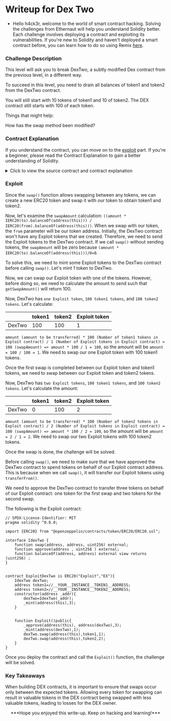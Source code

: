 # Writeup for Dex Two

- Hello h4ck3r, welcome to the world of smart contract hacking. Solving the challenges from Ethernaut will help you understand Solidity better. Each challenge involves deploying a contract and exploiting its vulnerabilities. If you're new to Solidity and haven't deployed a smart contract before, you can learn how to do so using Remix [here](https://youtu.be/3xNFZI8Ste4?si=i3cWN87OpX85zp6k).

### Challenge Description

This level will ask you to break DexTwo, a subtly modified Dex contract from the previous level, in a different way.

To succeed in this level, you need to drain all balances of token1 and token2 from the DexTwo contract.

You will still start with 10 tokens of token1 and 10 of token2. The DEX contract still starts with 100 of each token.

Things that might help:

How has the swap method been modified?

### Contract Explanation

If you understand the contract, you can move on to the [exploit](#exploit) part. If you're a beginner, please read the Contract Explanation to gain a better understanding of Solidity.

<details>
<summary>Click to view the source contract and contract explanation</summary>

```solidity

// SPDX-License-Identifier: MIT
pragma solidity ^0.8.0;

import "openzeppelin-contracts-08/token/ERC20/IERC20.sol";
import "openzeppelin-contracts-08/token/ERC20/ERC20.sol";
import "openzeppelin-contracts-08/access/Ownable.sol";

contract DexTwo is Ownable {
    address public token1;
    address public token2;

    constructor() {}

    function setTokens(address _token1, address _token2) public onlyOwner {
        token1 = _token1;
        token2 = _token2;
    }

    function add_liquidity(address token_address, uint256 amount) public onlyOwner {
        IERC20(token_address).transferFrom(msg.sender, address(this), amount);
    }

    function swap(address from, address to, uint256 amount) public {
        require(IERC20(from).balanceOf(msg.sender) >= amount, "Not enough to swap");
        uint256 swapAmount = getSwapAmount(from, to, amount);
        IERC20(from).transferFrom(msg.sender, address(this), amount);
        IERC20(to).approve(address(this), swapAmount);
        IERC20(to).transferFrom(address(this), msg.sender, swapAmount);
    }

    function getSwapAmount(address from, address to, uint256 amount) public view returns (uint256) {
        return ((amount * IERC20(to).balanceOf(address(this))) / IERC20(from).balanceOf(address(this)));
    }

    function approve(address spender, uint256 amount) public {
        SwappableTokenTwo(token1).approve(msg.sender, spender, amount);
        SwappableTokenTwo(token2).approve(msg.sender, spender, amount);
    }

    function balanceOf(address token, address account) public view returns (uint256) {
        return IERC20(token).balanceOf(account);
    }
}

contract SwappableTokenTwo is ERC20 {
    address private _dex;

    constructor(address dexInstance, string memory name, string memory symbol, uint256 initialSupply)
        ERC20(name, symbol)
    {
        _mint(msg.sender, initialSupply);
        _dex = dexInstance;
    }

    function approve(address owner, address spender, uint256 amount) public {
        require(owner != _dex, "InvalidApprover");
        super._approve(owner, spender, amount);
    }
}

```

If we compare the `Dex` contract and `DexTwo` contract, we can see that almost everything is the same except for the `swap()` function.

```solidity
function swap(address from, address to, uint256 amount) public {
    require(IERC20(from).balanceOf(msg.sender) >= amount, "Not enough to swap");
    uint256 swapAmount = getSwapAmount(from, to, amount);
    IERC20(from).transferFrom(msg.sender, address(this), amount);
    IERC20(to).approve(address(this), swapAmount);
    IERC20(to).transferFrom(address(this), msg.sender, swapAmount);
}
```

The difference between the `swap()` function in the `Dex` contract and the `DexTwo` contract is that the `Dex` contract only allows swapping between token1 and token2, while the `DexTwo` contract allows swapping with any tokens. The `Dex` contract has a check `require((from == token1 && to == token2) || (from == token2 && to == token1), "Invalid tokens");` in the `swap()` function, which ensures that swapping only occurs between the two specified tokens.

Apart from this difference, everything else is the same in the `Dex` and `DexTwo` contracts.

</details>

### Exploit

Since the `swap()` function allows swapping between any tokens, we can create a new ERC20 token and swap it with our token to obtain token1 and token2.

Now, let's examine the `swapAmount` calculation: `((amount * IERC20(to).balanceOf(address(this))) / IERC20(from).balanceOf(address(this)))`. When we swap with our token, the `from` parameter will be our token address. Initially, the DexTwo contract won't have any Exploit tokens that we created. Therefore, we need to send the Exploit tokens to the DexTwo contract. If we call `swap()` without sending tokens, the `swapAmount` will be zero because `(amount * IERC20(to).balanceOf(address(this)))/0=0`.

To solve this, we need to mint some Exploit tokens to the DexTwo contract before calling `swap()`. Let's mint 1 token to DexTwo.

Now, we can swap our Exploit token with one of the tokens. However, before doing so, we need to calculate the amount to send such that `getSwapAmount()` will return 100.

Now, DexTwo has `one Exploit token`, `100 token1 tokens`, and `100 token2 tokens`. Let's calculate:

|        | token1 | token2 | Exploit token |
| ------ | ------ | ------ | ------------- |
| DexTwo | 100    | 100    | 1             |

`amount (amount to be transferred) * 100 (Number of token1 tokens in Exploit contract) / 1 (Number of Exploit tokens in Exploit contract) = 100 (swapAmount) => amount * 100 / 1 = 100`, so the amount will be `amount = 100 / 100 = 1`. We need to swap our one Exploit token with 100 token1 tokens.

Once the first swap is completed between our Exploit token and token1 tokens, we need to swap between our Exploit token and token2 tokens.

Now, DexTwo has `two Exploit tokens`, `100 token1 tokens`, and `100 token2 tokens`. Let's calculate the amount:

|        | token1 | token2 | Exploit token |
| ------ | ------ | ------ | ------------- |
| DexTwo | 0      | 100    | 2             |

`amount (amount to be transferred) * 100 (Number of token2 tokens in Exploit contract) / 2 (Number of Exploit tokens in Exploit contract) = 100 (swapAmount) => amount * 100 / 2 = 100`, so the amount will be `amount = 2 / 1 = 2`. We need to swap our two Exploit tokens with 100 token2 tokens.

Once the swap is done, the challenge will be solved.

Before calling `swap()`, we need to make sure that we have approved the DexTwo contract to spend tokens on behalf of our Exploit contract address. This is because when we call `swap()`, it will transfer our Exploit tokens using `transferFrom()`.

We need to approve the DexTwo contract to transfer three tokens on behalf of our Exploit contract: one token for the first swap and two tokens for the second swap.

The following is the Exploit contract:

```solidity
// SPDX-License-Identifier: MIT
pragma solidity ^0.8.0;

import {ERC20} from "@openzeppelin/contracts/token/ERC20/ERC20.sol";

interface IdexTwo {
    function swap(address, address, uint256) external;
    function approve(address , uint256 ) external;
    function balanceOf(address, address) external view returns (uint256) ;
}


contract ExploitDexTwo is ERC20("Exploit","EX"){
    IdexTwo dexTwo;
    address token1=//__YOUR__INSTANCE__TOKEN1__ADDRESS;
    address token2=//__YOUR__INSTANCE__TOKEN2__ADDRESS;
    constructor(address _addr){
        dexTwo=IdexTwo(_addr);
        _mint(address(this),3);
    }


    function Exploit()public{
        _approve(address(this), address(dexTwo),3);
        _mint(address(dexTwo),1);
        dexTwo.swap(address(this),token1,1);
        dexTwo.swap(address(this),token2,2);
    }
}
```

Once you deploy the contract and call the `Exploit()` function, the challenge will be solved.

### Key Takeaways

When building DEX contracts, it is important to ensure that swaps occur only between the expected tokens. Allowing every token for swapping can result in valuable tokens in the DEX contract being swapped with less valuable tokens, leading to losses for the DEX owner.

<p style="text-align:center;">***Hope you enjoyed this write-up. Keep on hacking and learning!***</p>
